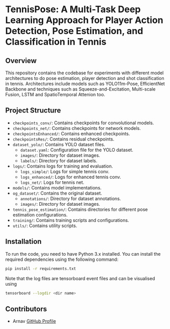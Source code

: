 # TennisPose: A Multi-Task Deep Learning Approach for Player Action Detection, Pose Estimation, and Classification in Tennis

## Overview
This repository contains the codebase for experiments with different model architectures to do pose estimation, player detection and shot classification in tennis. Architectures include models such as YOLO11m-Pose, EfficientNet Backbone and techniques such as Squeeze-and-Excitation, Multi-scale Fusion, LSTM and SpatioTemporal Attenion too.

## Project Structure
- `checkpoints_conv/`: Contains checkpoints for convolutional models.
- `checkpoints_net/`: Contains checkpoints for network models.
- `checkpointsEnhanced/`: Contains enhanced checkpoints.
- `checkpointsRes/`: Contains residual checkpoints.
- `dataset_yolo/`: Contains YOLO dataset files.
    - `dataset.yaml`: Configuration file for the YOLO dataset.
    - `images/`: Directory for dataset images.
    - `labels/`: Directory for dataset labels.
- `logs/`: Contains logs for training and evaluation.
    - `logs_simple/`: Logs for simple tennis conv.
    - `logs_enhanced/`: Logs for enhanced tennis conv.
    - `logs_net/`: Logs for tennis net.
- `models/`: Contains model implementations.
- `og_dataset/`: Contains the original dataset.
    - `annotations/`: Directory for dataset annotations.
    - `images/`: Directory for dataset images.
- `tennis_pose_estimation/`: Contains directories for different pose estimation configurations.
- `training/`: Contains training scripts and configurations.
- `utils/`: Contains utility scripts.

## Installation
To run the code, you need to have Python 3.x installed. You can install the required dependencies using the following command:
```bash
pip install -r requirements.txt
```
Note that the log files are tensorboard event files and can be visualised using 

```bash
tensorboard --logdir <dir name>
```

## Contributors
- Arnav [GitHub Profile](https://github.com/ShadowMasterAJ)
